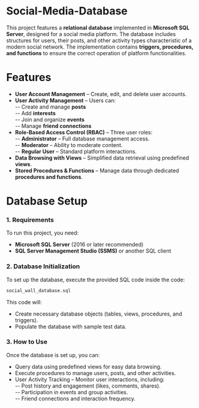 # Social-Media-Database
This project features a **relational database** implemented in **Microsoft SQL Server**, designed for a social media platform. The database includes structures for users, their posts, and other activity types characteristic of a modern social network. The implementation contains **triggers, procedures, and functions** to ensure the correct operation of platform functionalities.  

# Features  
- **User Account Management** – Create, edit, and delete user accounts.  
- **User Activity Management** – Users can:  
  -- Create and manage **posts**  
  -- Add **interests**  
  -- Join and organize **events**  
  -- Manage **friend connections**  
- **Role-Based Access Control (RBAC)** – Three user roles:  
  -- **Administrator** – Full database management access.  
  -- **Moderator** – Ability to moderate content.  
  -- **Regular User** – Standard platform interactions.  
- **Data Browsing with Views** – Simplified data retrieval using predefined **views**.  
- **Stored Procedures & Functions** – Manage data through dedicated **procedures and functions**.  

# Database Setup
### 1. Requirements  
To run this project, you need:  
- **Microsoft SQL Server** (2016 or later recommended)  
- **SQL Server Management Studio (SSMS)** or another SQL client  

### 2. Database Initialization  
To set up the database, execute the provided SQL code inside the code:  

```sql
social_wall_database.sql
```
This code will:
- Create necessary database objects (tables, views, procedures, and triggers).
- Populate the database with sample test data.

### 3. How to Use
Once the database is set up, you can:
- Query data using predefined views for easy data browsing.
- Execute procedures to manage users, posts, and other activities.
- User Activity Tracking – Monitor user interactions, including:  
  -- Post history and engagement (likes, comments, shares).  
  -- Participation in events and group activities.  
  -- Friend connections and interaction frequency.  
